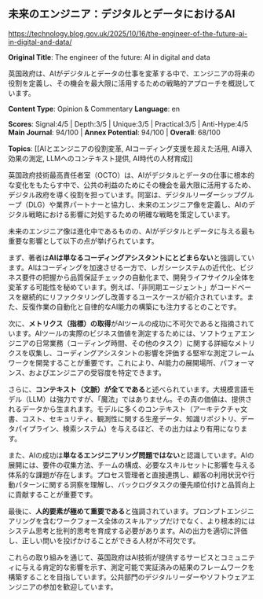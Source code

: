 ## 未来のエンジニア：デジタルとデータにおけるAI

https://technology.blog.gov.uk/2025/10/16/the-engineer-of-the-future-ai-in-digital-and-data/

**Original Title**: The engineer of the future: AI in digital and data

英国政府は、AIがデジタルとデータの仕事を変革する中で、エンジニアの将来の役割を定義し、その機会を最大限に活用するための戦略的アプローチを概説しています。

**Content Type**: Opinion & Commentary
**Language**: en

**Scores**: Signal:4/5 | Depth:3/5 | Unique:3/5 | Practical:3/5 | Anti-Hype:4/5
**Main Journal**: 94/100 | **Annex Potential**: 94/100 | **Overall**: 68/100

**Topics**: [[AIとエンジニアの役割変革, AIコーディング支援を超えた活用, AI導入効果の測定, LLMへのコンテキスト提供, AI時代の人材育成]]

英国政府技術最高責任者室（OCTO）は、AIがデジタルとデータの仕事に根本的な変化をもたらす中で、公共の利益のためにその機会を最大限に活用するため、デジタル政府を導く役割を担っています。同室は、デジタルリーダーシップグループ（DLG）や業界パートナーと協力し、未来のエンジニア像を定義し、AIのデジタル戦略における影響に対処するための明確な戦略を策定しています。

未来のエンジニア像は進化中であるものの、AIがデジタルとデータに与える最も重要な影響として以下の点が挙げられています。

まず、著者は**AIは単なるコーディングアシスタントにとどまらない**と強調しています。AIはコーディングを加速させる一方で、レガシーシステムの近代化、ビジネス要件の把握から品質保証チェックの自動化まで、開発ライフサイクル全体を変革する可能性を秘めています。例えば、「非同期エージェント」がコードベースを継続的にリファクタリングし改善するユースケースが紹介されています。また、反復作業の自動化と自律的なAI能力の構築にも注力するとのことです。

次に、**メトリクス（指標）の取得**がAIツールの成功に不可欠であると指摘されています。AIツールの実際のビジネス価値を測定するためには、ソフトウェアエンジニアの日常業務（コーディング時間、その他のタスク）に関する詳細なメトリクスを収集し、コーディングアシスタントの影響を評価する堅牢な測定フレームワークを開発することが重要です。これにより、AI能力の展開場所、パフォーマンス、およびエンジニアの受容度を特定できます。

さらに、**コンテキスト（文脈）が全てである**と述べられています。大規模言語モデル（LLM）は強力ですが、「魔法」ではありません。その真の価値は、提供されるデータから生まれます。モデルに多くのコンテキスト（アーキテクチャ文書、コスト、セキュリティ、観測性に関する生産データ、知識リポジトリ、データパイプライン、検索システム）を与えるほど、その出力はより有用になります。

また、AIの成功は**単なるエンジニアリング問題ではない**と認識しています。AIの展開には、要件の収集方法、チームの構成、必要なスキルセットに影響を与える体系的な課題が存在します。プロセス管理者と直接連携し、顧客の利用状況や行動パターンに関する洞察を理解し、バックログタスクの優先順位付けと品質向上に貢献することが重要です。

最後に、**人的要素が極めて重要である**と強調されています。プロンプトエンジニアリングを含むワークフォース全体のスキルアップだけでなく、より根本的にはシステム思考と批判的思考を育成する必要があります。AIの出力を適切に評価し、正しい問いを投げかけることができる人材が不可欠です。

これらの取り組みを通じて、英国政府はAI技術が提供するサービスとコミュニティに与える肯定的な影響を示す、測定可能で実証済みの結果のフレームワークを構築することを目指しています。公共部門のデジタルリーダーやソフトウェアエンジニアの参加を歓迎しています。